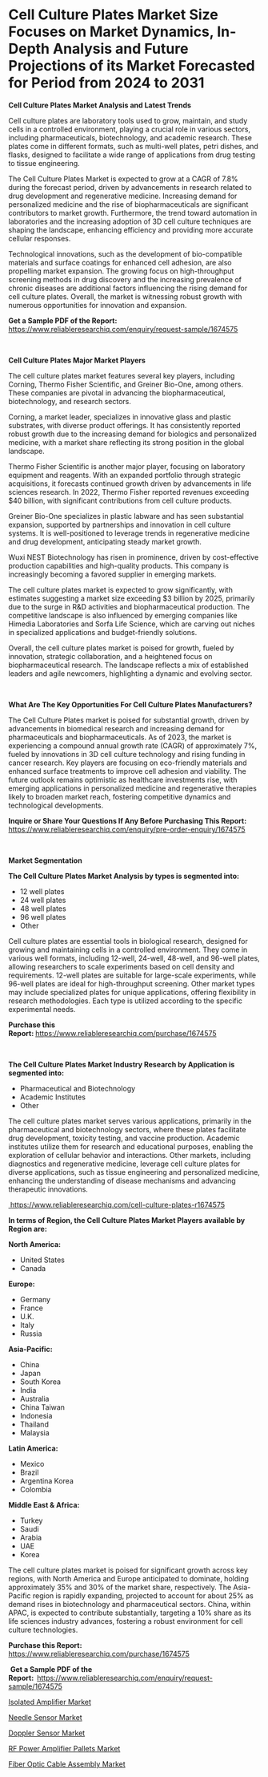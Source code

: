 <p><h1>Cell Culture Plates Market Size Focuses on Market Dynamics, In-Depth Analysis and Future Projections of its Market Forecasted for Period from 2024 to 2031</h1></p><p><strong>Cell Culture Plates Market Analysis and Latest Trends</strong></p>
<p><p>Cell culture plates are laboratory tools used to grow, maintain, and study cells in a controlled environment, playing a crucial role in various sectors, including pharmaceuticals, biotechnology, and academic research. These plates come in different formats, such as multi-well plates, petri dishes, and flasks, designed to facilitate a wide range of applications from drug testing to tissue engineering.</p><p>The Cell Culture Plates Market is expected to grow at a CAGR of 7.8% during the forecast period, driven by advancements in research related to drug development and regenerative medicine. Increasing demand for personalized medicine and the rise of biopharmaceuticals are significant contributors to market growth. Furthermore, the trend toward automation in laboratories and the increasing adoption of 3D cell culture techniques are shaping the landscape, enhancing efficiency and providing more accurate cellular responses.</p><p>Technological innovations, such as the development of bio-compatible materials and surface coatings for enhanced cell adhesion, are also propelling market expansion. The growing focus on high-throughput screening methods in drug discovery and the increasing prevalence of chronic diseases are additional factors influencing the rising demand for cell culture plates. Overall, the market is witnessing robust growth with numerous opportunities for innovation and expansion.</p></p>
<p><strong>Get a Sample PDF of the Report:&nbsp;</strong> <a href="https://www.reliableresearchiq.com/enquiry/request-sample/1674575?utm_campaign=1496&utm_medium=2&utm_source=Github&utm_content=ia&utm_term=10102024&utm_id=cell-culture-plates">https://www.reliableresearchiq.com/enquiry/request-sample/1674575</a></p>
<p>&nbsp;</p>
<p><strong>Cell Culture Plates Major Market Players</strong></p>
<p><p>The cell culture plates market features several key players, including Corning, Thermo Fisher Scientific, and Greiner Bio-One, among others. These companies are pivotal in advancing the biopharmaceutical, biotechnology, and research sectors.</p><p>Corning, a market leader, specializes in innovative glass and plastic substrates, with diverse product offerings. It has consistently reported robust growth due to the increasing demand for biologics and personalized medicine, with a market share reflecting its strong position in the global landscape.</p><p>Thermo Fisher Scientific is another major player, focusing on laboratory equipment and reagents. With an expanded portfolio through strategic acquisitions, it forecasts continued growth driven by advancements in life sciences research. In 2022, Thermo Fisher reported revenues exceeding $40 billion, with significant contributions from cell culture products.</p><p>Greiner Bio-One specializes in plastic labware and has seen substantial expansion, supported by partnerships and innovation in cell culture systems. It is well-positioned to leverage trends in regenerative medicine and drug development, anticipating steady market growth.</p><p>Wuxi NEST Biotechnology has risen in prominence, driven by cost-effective production capabilities and high-quality products. This company is increasingly becoming a favored supplier in emerging markets.</p><p>The cell culture plates market is expected to grow significantly, with estimates suggesting a market size exceeding $3 billion by 2025, primarily due to the surge in R&D activities and biopharmaceutical production. The competitive landscape is also influenced by emerging companies like Himedia Laboratories and Sorfa Life Science, which are carving out niches in specialized applications and budget-friendly solutions.</p><p>Overall, the cell culture plates market is poised for growth, fueled by innovation, strategic collaboration, and a heightened focus on biopharmaceutical research. The landscape reflects a mix of established leaders and agile newcomers, highlighting a dynamic and evolving sector.</p></p>
<p>&nbsp;</p>
<p><strong>What Are The Key Opportunities For Cell Culture Plates Manufacturers?</strong></p>
<p><p>The Cell Culture Plates market is poised for substantial growth, driven by advancements in biomedical research and increasing demand for pharmaceuticals and biopharmaceuticals. As of 2023, the market is experiencing a compound annual growth rate (CAGR) of approximately 7%, fueled by innovations in 3D cell culture technology and rising funding in cancer research. Key players are focusing on eco-friendly materials and enhanced surface treatments to improve cell adhesion and viability. The future outlook remains optimistic as healthcare investments rise, with emerging applications in personalized medicine and regenerative therapies likely to broaden market reach, fostering competitive dynamics and technological developments.</p></p>
<p><strong>Inquire or Share Your Questions If Any Before Purchasing This Report:</strong> <a href="https://www.reliableresearchiq.com/enquiry/pre-order-enquiry/1674575?utm_campaign=1496&utm_medium=2&utm_source=Github&utm_content=ia&utm_term=10102024&utm_id=cell-culture-plates">https://www.reliableresearchiq.com/enquiry/pre-order-enquiry/1674575</a></p>
<p>&nbsp;</p>
<p><strong>Market Segmentation</strong></p>
<p><strong>The Cell Culture Plates Market Analysis by types is segmented into:</strong></p>
<p><ul><li>12 well plates</li><li>24 well plates</li><li>48 well plates</li><li>96 well plates</li><li>Other</li></ul></p>
<p><p>Cell culture plates are essential tools in biological research, designed for growing and maintaining cells in a controlled environment. They come in various well formats, including 12-well, 24-well, 48-well, and 96-well plates, allowing researchers to scale experiments based on cell density and requirements. 12-well plates are suitable for large-scale experiments, while 96-well plates are ideal for high-throughput screening. Other market types may include specialized plates for unique applications, offering flexibility in research methodologies. Each type is utilized according to the specific experimental needs.</p></p>
<p><strong>Purchase this Report:&nbsp;</strong><a href="https://www.reliableresearchiq.com/purchase/1674575?utm_campaign=1496&utm_medium=2&utm_source=Github&utm_content=ia&utm_term=10102024&utm_id=cell-culture-plates">https://www.reliableresearchiq.com/purchase/1674575</a></p>
<p>&nbsp;</p>
<p><strong>The Cell Culture Plates Market Industry Research by Application is segmented into:</strong></p>
<p><ul><li>Pharmaceutical and Biotechnology</li><li>Academic Institutes</li><li>Other</li></ul></p>
<p><p>The cell culture plates market serves various applications, primarily in the pharmaceutical and biotechnology sectors, where these plates facilitate drug development, toxicity testing, and vaccine production. Academic institutes utilize them for research and educational purposes, enabling the exploration of cellular behavior and interactions. Other markets, including diagnostics and regenerative medicine, leverage cell culture plates for diverse applications, such as tissue engineering and personalized medicine, enhancing the understanding of disease mechanisms and advancing therapeutic innovations.</p></p>
<p><a href="https://www.reliableresearchiq.com/cell-culture-plates-r1674575?utm_campaign=1496&utm_medium=2&utm_source=Github&utm_content=ia&utm_term=10102024&utm_id=cell-culture-plates">&nbsp;https://www.reliableresearchiq.com/cell-culture-plates-r1674575</a></p>
<p><strong>In terms of Region, the Cell Culture Plates Market Players available by Region are:</strong></p>
<p>
    <p> <strong> North America: </strong>
        <ul>
            <li>United States</li>
            <li>Canada</li>
        </ul>
        </p> 
    <p> <strong> Europe: </strong>
        <ul>
            <li>Germany</li>
            <li>France</li>
            <li>U.K.</li>
            <li>Italy</li>
            <li>Russia</li>
        </ul>
        </p> 
    <p> <strong> Asia-Pacific: </strong>
        <ul>
            <li>China</li>
            <li>Japan</li>
            <li>South Korea</li>
            <li>India</li>
            <li>Australia</li>
            <li>China Taiwan</li>
            <li>Indonesia</li>
            <li>Thailand</li>
            <li>Malaysia</li>
        </ul>
        </p> 
    <p> <strong> Latin America: </strong>
        <ul>
            <li>Mexico</li>
            <li>Brazil</li>
            <li>Argentina Korea</li>
            <li>Colombia</li>
        </ul>
        </p> 
    <p> <strong> Middle East & Africa: </strong>
        <ul>
            <li>Turkey</li>
            <li>Saudi</li>
            <li>Arabia</li>
            <li>UAE</li>
            <li>Korea</li>
        </ul>
    </p>
    </p>
<p><p>The cell culture plates market is poised for significant growth across key regions, with North America and Europe anticipated to dominate, holding approximately 35% and 30% of the market share, respectively. The Asia-Pacific region is rapidly expanding, projected to account for about 25% as demand rises in biotechnology and pharmaceutical sectors. China, within APAC, is expected to contribute substantially, targeting a 10% share as its life sciences industry advances, fostering a robust environment for cell culture technologies.</p></p>
<p><strong>Purchase this Report: </strong><a href="https://www.reliableresearchiq.com/purchase/1674575?utm_campaign=1496&utm_medium=2&utm_source=Github&utm_content=ia&utm_term=10102024&utm_id=cell-culture-plates">https://www.reliableresearchiq.com/purchase/1674575</a></p>
<p>&nbsp;<strong>Get a Sample PDF of the Report:&nbsp;&nbsp;</strong><a href="https://www.reliableresearchiq.com/enquiry/request-sample/1674575?utm_campaign=1496&utm_medium=2&utm_source=Github&utm_content=ia&utm_term=10102024&utm_id=cell-culture-plates">https://www.reliableresearchiq.com/enquiry/request-sample/1674575</a></p>
<p><strong></strong></p>
<p><p><a href="https://www.linkedin.com/pulse/pioneering-growth-analyzing-global-isolated-amplifier-market-dynamics-9inje?utm_campaign=1496&utm_medium=2&utm_source=Github&utm_content=ia&utm_term=10102024&utm_id=cell-culture-plates">Isolated Amplifier Market</a></p><p><a href="https://www.linkedin.com/pulse/unveiling-market-trends-global-needle-sensor-growth-regional-j327e?utm_campaign=1496&utm_medium=2&utm_source=Github&utm_content=ia&utm_term=10102024&utm_id=cell-culture-plates">Needle Sensor Market</a></p><p><a href="https://www.linkedin.com/pulse/doppler-sensor-market-maturity-analysis-regional-disparities-m2tne?utm_campaign=1496&utm_medium=2&utm_source=Github&utm_content=ia&utm_term=10102024&utm_id=cell-culture-plates">Doppler Sensor Market</a></p><p><a href="https://www.linkedin.com/pulse/deep-dive-rf-power-amplifier-pallets-market-itstrends-segmentation-kaxwe?utm_campaign=1496&utm_medium=2&utm_source=Github&utm_content=ia&utm_term=10102024&utm_id=cell-culture-plates">RF Power Amplifier Pallets Market</a></p><p><a href="https://github.com/RunaHaque64/Market-Research-Report-List-1/blob/main/fiber-optic-cable-assembly-market.md?utm_campaign=1496&utm_medium=2&utm_source=Github&utm_content=ia&utm_term=10102024&utm_id=cell-culture-plates">Fiber Optic Cable Assembly Market</a></p></p>